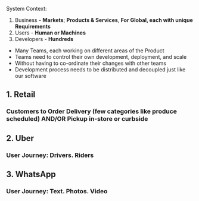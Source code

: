 System Context:

1. Business - **Markets**; **Products & Services**, **For Global, each with unique Requirements** 
2. Users - **Human or Machines** 
3. Developers - **Hundreds**
* Many Teams, each working on different areas of the Product
* Teams need to control their own development, deployment, and scale
* Without having to co-ordinate their changes with other teams
* Development process needs to be distributed and decoupled just like our software

## 1. Retail
### Customers to Order Delivery (few categories like produce scheduled) AND/OR Pickup in-store or curbside
## 2. Uber
### User Journey: **Drivers. Riders**
## 3. WhatsApp
### User Journey: **Text. Photos. Video**
